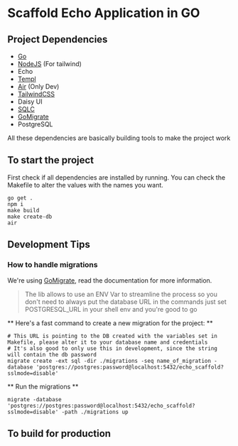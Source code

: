 # Scaffold Echo Application in GO

## Project Dependencies
- [Go](https://go.dev/doc/install)
- [NodeJS](https://nodejs.org/en/download/prebuilt-installer/current) (For tailwind)
- Echo
- [Templ](https://templ.guide/quick-start/installation)
- [Air](https://github.com/air-verse/air) (Only Dev)
- [TailwindCSS](https://tailwindcss.com/)
- Daisy UI
- [SQLC](https://docs.sqlc.dev/en/latest/overview/install.html)
- [GoMigrate](https://github.com/golang-migrate/migrate/tree/master/cmd/migrate)
- PostgreSQL

All these dependencies are basically building tools to make the project work

## To start the project
First check if all dependencies are installed by running. You can check the Makefile to alter the values with the names you want.

```shell
go get .
npm i
make build
make create-db
air
```

## Development Tips
### How to handle migrations
We're using [GoMigrate](https://github.com/golang-migrate/migrate/tree/master/cmd/migrate), read the documentation for more information.

> The lib allows to use an ENV Var to streamline the process so you don't need to always put the database URL in the commands
> just set POSTGRESQL_URL in your shell env and you're good to go

** Here's a fast command to create a new migration for the project: **

```shell
# This URL is pointing to the DB created with the variables set in Makefile, please alter it to your database name and credentials
# It's also good to only use this in development, since the string will contain the db password
migrate create -ext sql -dir ./migrations -seq name_of_migration -database 'postgres://postgres:password@localhost:5432/echo_scaffold?sslmode=disable'
```

** Run the migrations **
```shell
migrate -database 'postgres://postgres:password@localhost:5432/echo_scaffold?sslmode=disable' -path ./migrations up
```


## To build for production
